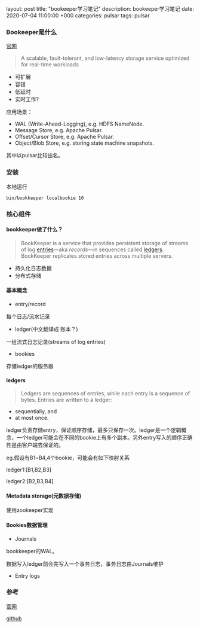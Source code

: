layout: post
title:  "bookeeper学习笔记"
description: bookeeper学习笔记
date:   2020-07-04 11:00:00 +000
categories: pulsar
tags: pulsar

### Bookeeper是什么

[官网](https://bookkeeper.apache.org/docs/4.10.0/getting-started/installation/)

> A scalable, fault-tolerant, and low-latency storage service optimized for real-time workloads

- 可扩展
- 容错
- 低延时
- 实时工作?

应用场景：

- WAL (Write-Ahead-Logging), e.g. HDFS NameNode.
- Message Store, e.g. Apache Pulsar.
- Offset/Cursor Store, e.g. Apache Pulsar.
- Object/Blob Store, e.g. storing state machine snapshots.

其中以pulsar比较出名。

### 安装

本地运行

```shell
bin/bookkeeper localbookie 10
```

### 核心组件

#### bookkeeper做了什么？

> BookKeeper is a service that provides persistent storage of streams of log [entries](https://bookkeeper.apache.org/docs/latest/getting-started/concepts/#entries)—aka *records*—in sequences called [ledgers](https://bookkeeper.apache.org/docs/latest/getting-started/concepts/#ledgers). BookKeeper replicates stored entries across multiple servers.

- 持久化日志数据
- 分布式存储

#### 基本概念

- entry/record 

每个日志/流水记录

- ledger(中文翻译成 账本？)

一组流式日志记录(streams of log entries)

- bookies

存储ledger的服务器

#### ledgers

> Ledgers are sequences of entries, while each entry is a sequence of bytes. Entries are written to a ledger:

- sequentially, and
- at most once.

ledger负责存储entry，保证顺序存储，最多只保存一次。ledger是一个逻辑概念，一个ledger可能会在不同的bookie上有多个副本。另外entry写入的顺序正确性是由客户端去保证的。

eg.假设有B1~B4,4个bookie，可能会有如下映射关系

ledger1:[B1,B2,B3]

ledger2:[B2,B3,B4]

#### Metadata storage(元数据存储)

使用zookeeper实现

#### Bookies数据管理

- Journals

bookkeeper的WAL。

数据写入ledger前会先写入一个事务日志，事务日志由Journals维护

- Entry logs





### 参考

[官网](https://bookkeeper.apache.org/docs/4.10.0/getting-started/installation/)

[github](https://github.com/apache/bookkeeper)